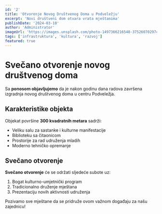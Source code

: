 ```yaml
---
id: '2'
title: 'Otvorenje Novog Društvenog Doma u Podveležju'
excerpt: 'Novi društveni dom otvara vrata mještanima'
publishDate: '2024-03-10'
author: 'Administrator'
imageUrl: 'https://images.unsplash.com/photo-1497366216548-37526070297c?ixlib=rb-1.2.1&auto=format&fit=crop&w=800&q=80'
tags: ['infrastruktura', 'kultura', 'razvoj']
featured: true
---
```


# Svečano otvorenje novog društvenog doma

Sa **ponosom objavljujemo** da je nakon godinu dana radova završena izgradnja novog društvenog doma u centru Podveležja.

## Karakteristike objekta

Objekat površine **300 kvadratnih metara** sadrži:

- Veliku salu za sastanke i kulturne manifestacije
- Biblioteku sa čitaonicom
- Prostorije za rad udruženja mladih
- Moderno tehničko opremanje

## Svečano otvorenje

**Svečano otvorenje** će se održati sljedeće subote uz:

1. Bogat kulturno-umjetnički program
2. Tradicionalno druženje mještana
3. Prezentaciju novih aktivnosti udruženja

Pozivamo sve mještane da se pridruže ovom važnom događaju za našu zajednicu!